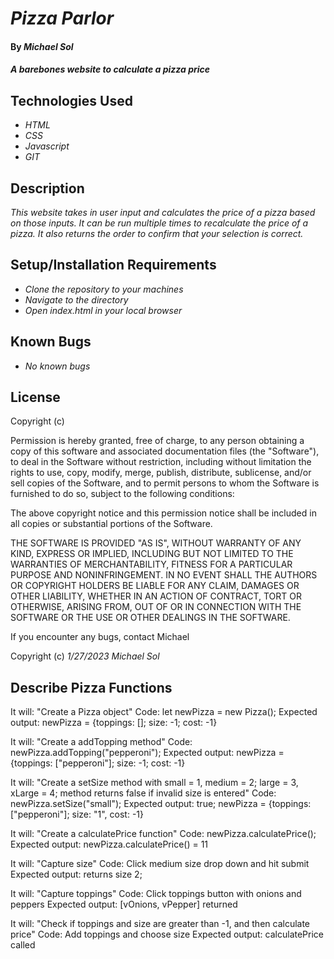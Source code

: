 # _Pizza Parlor_

#### By _**Michael Sol**_

#### _A barebones website to calculate a pizza price_

## Technologies Used

* _HTML_
* _CSS_
* _Javascript_
* _GIT_

## Description

_This website takes in user input and calculates the price of a pizza based on those inputs.  It can be run multiple times to recalculate the price of a pizza.  It also returns the order to confirm that your selection is correct._

## Setup/Installation Requirements

* _Clone the repository to your machines_
* _Navigate to the directory_
* _Open index.html in your local browser_

## Known Bugs

* _No known bugs_

## License

Copyright (c) <year> <copyright holders>

Permission is hereby granted, free of charge, to any person obtaining a copy
of this software and associated documentation files (the "Software"), to deal
in the Software without restriction, including without limitation the rights
to use, copy, modify, merge, publish, distribute, sublicense, and/or sell
copies of the Software, and to permit persons to whom the Software is
furnished to do so, subject to the following conditions:

The above copyright notice and this permission notice shall be included in all
copies or substantial portions of the Software.

THE SOFTWARE IS PROVIDED "AS IS", WITHOUT WARRANTY OF ANY KIND, EXPRESS OR
IMPLIED, INCLUDING BUT NOT LIMITED TO THE WARRANTIES OF MERCHANTABILITY,
FITNESS FOR A PARTICULAR PURPOSE AND NONINFRINGEMENT. IN NO EVENT SHALL THE
AUTHORS OR COPYRIGHT HOLDERS BE LIABLE FOR ANY CLAIM, DAMAGES OR OTHER
LIABILITY, WHETHER IN AN ACTION OF CONTRACT, TORT OR OTHERWISE, ARISING FROM,
OUT OF OR IN CONNECTION WITH THE SOFTWARE OR THE USE OR OTHER DEALINGS IN THE
SOFTWARE.

If you encounter any bugs, contact Michael

Copyright (c) _1/27/2023_ _Michael Sol_

## Describe Pizza Functions

It will: "Create a Pizza object"
Code: let newPizza = new Pizza();
Expected output: newPizza = {toppings: []; size: -1; cost: -1}

It will: "Create a addTopping method"
Code: newPizza.addTopping("pepperoni");
Expected output: newPizza = {toppings: ["pepperoni"]; size: -1; cost: -1}

It will: "Create a setSize method with small = 1, medium = 2; large = 3, xLarge = 4; method returns false if invalid size is entered"
Code: newPizza.setSize("small");
Expected output: true; newPizza = {toppings: ["pepperoni"]; size: "1", cost: -1}

It will: "Create a calculatePrice function"
Code: newPizza.calculatePrice();
Expected output: newPizza.calculatePrice() = 11

It will: "Capture size"
Code:  Click medium size drop down and hit submit
Expected output: returns size 2;

It will: "Capture toppings"
Code:  Click toppings button with onions and peppers
Expected output: [vOnions, vPepper] returned

It will: "Check if toppings and size are greater than -1, and then calculate price"
Code: Add toppings and choose size
Expected output: calculatePrice called 